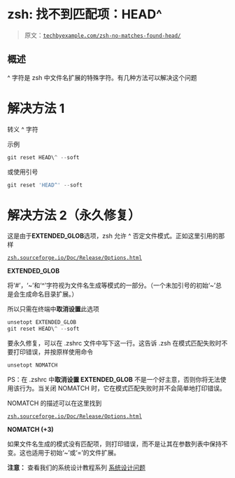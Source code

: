 # zsh: 找不到匹配项：HEAD^

> 原文：[`techbyexample.com/zsh-no-matches-found-head/`](https://techbyexample.com/zsh-no-matches-found-head/)

## **概述**

^ 字符是 zsh 中文件名扩展的特殊字符。有几种方法可以解决这个问题

# **解决方法 1**

转义 ^ 字符

示例

```go
git reset HEAD\^ --soft
```

或使用引号

```go
git reset 'HEAD^' --soft
```

# **解决方法 2（永久修复）**

这是由于**EXTENDED_GLOB**选项，zsh 允许 ^ 否定文件模式。正如这里引用的那样

[`zsh.sourceforge.io/Doc/Release/Options.html`](https://zsh.sourceforge.io/Doc/Release/Options.html)

**EXTENDED_GLOB**

将‘#’，‘~’和‘^’字符视为文件名生成等模式的一部分。（一个未加引号的初始‘~’总是会生成命名目录扩展。）

所以只需在终端中**取消设置**此选项

```go
unsetopt EXTENDED_GLOB
git reset HEAD\^ --soft
```

要永久修复，可以在 .zshrc 文件中写下这一行。这告诉 .zsh 在模式匹配失败时不要打印错误，并按原样使用命令

```go
unsetopt NOMATCH
```

PS：在 .zshrc 中**取消设置 EXTENDED_GLOB** 不是一个好主意，否则你将无法使用该行为。当关闭 NOMATCH 时，它在模式匹配失败时并不会简单地打印错误。

NOMATCH 的描述可以在这里找到

[`zsh.sourceforge.io/Doc/Release/Options.html`](https://zsh.sourceforge.io/Doc/Release/Options.html)

**NOMATCH (+3) <C> <Z>**

如果文件名生成的模式没有匹配项，则打印错误，而不是让其在参数列表中保持不变。这也适用于初始‘~’或‘=’的文件扩展。

**注意：** 查看我们的系统设计教程系列 [系统设计问题](https://techbyexample.com/system-design-questions/)
